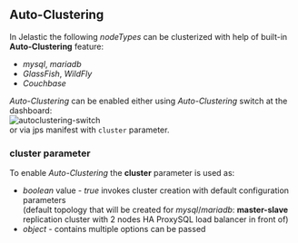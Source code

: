 ## Auto-Clustering
In Jelastic the following *nodeTypes* can be clusterized with help of built-in **Auto-Сlustering** feature:  
  * *mysql*, *mariadb*
  * *GlassFish*, *WildFly*  
  * *Couchbase*  

*Auto-Clustering* can be enabled either using *Auto-Clustering* switch at the dashboard:  
![autoclustering-switch](/img/autoclustering-switch.jpg)  
or via jps manifest with `cluster` parameter.  

### cluster parameter
To enable *Auto-Clustering* the **cluster** parameter is used as:  
  * *boolean* value - *true* invokes cluster creation with default configuration parameters  
   (default topology that will be created for *mysql*/*mariadb*: **master-slave** replication cluster with 2 nodes HA ProxySQL load balancer in front of)  
  * *object* - contains multiple options can be passed  
